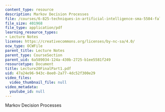 ```yaml
---
content_type: resource
description: Markov Decision Processes
file: /courses/6-825-techniques-in-artificial-intelligence-sma-5504-fall-2002/47a24e96943c8ee02a774dc52f300e29_Lecture20FinalPart1.pdf
file_size: 401968
file_type: application/pdf
learning_resource_types:
- Lecture Notes
license: https://creativecommons.org/licenses/by-nc-sa/4.0/
ocw_type: OCWFile
parent_title: Lecture Notes
parent_type: CourseSection
parent_uid: 6a589034-124a-430b-2725-b1ee5581f249
resourcetype: Document
title: Lecture20FinalPart1.pdf
uid: 47a24e96-943c-8ee0-2a77-4dc52f300e29
video_files:
  video_thumbnail_file: null
video_metadata:
  youtube_id: null
---
```

Markov Decision Processes